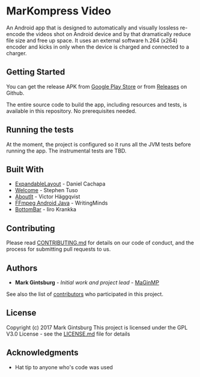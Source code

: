 # MarKompress Video

An Android app that is designed to automatically and visually lossless re-encode the videos shot on Android device and by that dramatically reduce file size and free up space. It uses an external software h.264 (x264) encoder and kicks in only when the device is charged and connected to a charger.

## Getting Started

You can get the release APK from [Google Play Store](https://play.google.com/store/apps/details?id=com.maginmp.app.markompressvideo) or from [Releases](https://github.com/MaGinMP/MarKompressVideo/releases) on Github.

The entire source code to build the app, including resources and tests, is available in this repository. No prerequisites needed.

## Running the tests

At the moment, the project is configured so it runs all the JVM tests before running the app. The instrumental tests are TBD.

## Built With

* [ExpandableLayout](https://github.com/cachapa/ExpandableLayout) - Daniel Cachapa
* [Welcome](https://github.com/stephentuso/welcome-android) - Stephen Tuso
* [AboutIt](https://github.com/victorhaggqvist/aboutit) - Victor Häggqvist
* [FFmpeg Android Java](https://github.com/writingminds/ffmpeg-android) - WritingMinds
* [BottomBar](https://github.com/roughike/BottomBar) - Iiro Krankka

## Contributing

Please read [CONTRIBUTING.md](CONTRIBUTING.md) for details on our code of conduct, and the process for submitting pull requests to us.

## Authors

* **Mark Gintsburg** - *Initial work and project lead* - [MaGinMP](https://github.com/MaGinMP)

See also the list of [contributors](https://github.com/MaGinMP/MarKompressVideo/contributors) who participated in this project.

## License

Copyright (c) 2017 Mark Gintsburg
This project is licensed under the GPL V3.0 License - see the [LICENSE.md](LICENSE.md) file for details

## Acknowledgments

* Hat tip to anyone who's code was used
